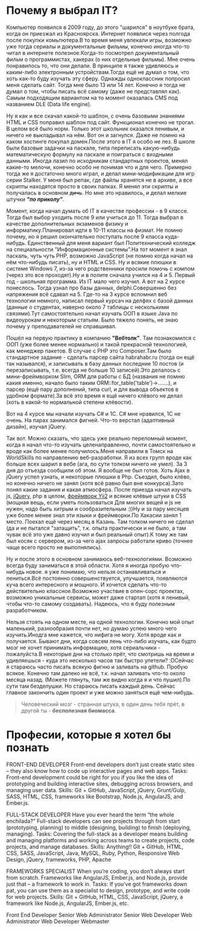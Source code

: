 # Почему я выбрал IT?

Компьютер появился в 2009 году, до этого "шарился" в ноутбуке брата, когда он приезжал из Красноярска. Интернет появлися через полгода после покупки комьпютера.В то время меня увлекали игры, возможно уже тогда сериалы и документальные фильмы, конечно иногда что-то читал в интернете полезное.Когда-то посмотрел документальный фильм о программистах, хакерах (о них отдельные фильмы). Мне очень понравилось то, что они делали. В принципе я также удивляюсь и каким-либо электронным устройствам.Тогда ещё не думал о том, что хоть как-то буду изучать эту сферу. Однажды одноклассник попросил меня сделать сайт. Тогда мне было 13 или 14 лет. Конечно я тогда не думал о том, чтобы писать всё самому (даже не представлял как). Самым подходящим вариантом на то момент оказалась CMS под названием DLE (Data life engine).

Ну я как и все скачал какой-то шаблон, с очень базовыми знаниями HTML и CSS поправил шаблон под сайт. Функционал конечно не трогал. В целом всё было норм. Только этот школьник оказался ленивым, и ничего не выкладывал на нём. Вот он и загнулся. Даже не помню на каком хостинге покупал домен.После этого в IT я особо не лез. В школе были базовые задачки на паскале, типа переписать какую-нибудь математическую формулу на паскале и поиграться с входными данными.
Иногда лазил по исходникам стандартных проектов, менял какие-то мелочи, конечно особо не понимая что и для чего.
Примерно тогда же я достаточно много играл, и делал мини-модификации для игр серии Stalker. У меня был репак, где файлы хранятся не в архиве, а все скрипты находятся просто в своих папках.
Я менял эти скрипты и получалась в основном ~~дичь~~. Но мне это нравилось, и делал мелкие штучки ***"по приколу"***. 

Момент, когда начал думать об IT в качестве профессии - в 9 классе. Тогда был выбор уходить после 9 или учиться до 11. Тогда выбрал в качестве дополнительных экзаменов физику и информатику.Планировал идти в 10-11 классы на физмат. Не помню почему, но я решил окончательно поступать после 9 класса куда-нибудь. Единственный для меня вариант был Политехнический колледж на специальности "Информационные системы".На тот момент я знал паскаль, чуть чуть PHP, возможно JavaScript (не помню когда начал на нём что-нибудь писать), ну и HTML и CSS. Ну и всякие плюшки в системе Windows 7, из-за чего родственники просили помочь с компом (через это все проходят).Ну и в полите сначала учился на 4 и 5. Первый год - школьная программа. Из IT мало чего изучил. А вот на 2 курсе понеслось. Тогда узнал про базы данных, delphi.Совершенно без напряжения всё сдавал на 5. Где-то на 3 курсе вспомнил веб технологии немного, написал первый курсач на делфях с базой данных (данные о студентах, наверно около 7 таблицы с несколькими связями).Тут самостоятельно начал изучать ООП в языке Java по видеоурокам и некоторым статьям. Было тяжело понять, не знаю почему у преподавателей не справшивал.

Пошёл на первую практику в компанию **"Вебтолк"**. Там познакомился с ООП (уже более менее нормально) и такой прекрасной технологией, как менеджер пакетов. В случае с PHP это Composer.Там было стандартное задание - сделать парсер сайта habrahabr.ru (тогда он ещё так назывался), и записывать в базу данных последние 10 постов (и перезаписывать, т.е. всегда не больше 10 записей).Это делалось с мини-фреймворком Slim, ORM для работы с БД (названия не помню какия именно, начало было таким ORM::for_table('table')->.......), и парсер (ещё пару дополнений, типа curl, и для вывода объектов в удобном формате).За всё это время я ещё ничего клёвого не делал (хоть в какой-то нормальной степени клёвости).

Вот на 4 курсе мы начали изучать C# и 1C. C# мне нравился, 1С не очень. На парах занимался фигней. Что-то верстал (адаптивный дизайн), изучал jQuery.

Так вот. Можно сказать, что здесь уже реально переломный момент, когда я начал что-то изучать целенаправленно, почти самостоятельно и вроде как более менее получилось.Меня направили в Томск на WorldSkills по направлению веб-разработки. Я из всех групп вроде как больше всех шарил в вебе (ага, по сути толком ничего не умел). За 3 дня до отъезда сообщили об этом. Я вообще не был готов. Хоть Ajax в jQuery успел узнать, и некоторые плюшки в Php. Съездил, было клёво, но конечно ничего не занял (хотя всё равно был вне конкурса).Зато понял какие задания и какая атмосфера. После приезда начал изучать js, [jQuery](http://jquery.com), php в целом, [фреймворк Yii2](https://www.yiiframework.com) и всякие клёвые штуки в CSS (мощная вещь, если уметь пользоваться Для многих вещей и js не нужен, надо быть хитрым и сообразительным :))Ну и за пару месяцев уже более менее знал эти языки и фреймворки.По Хакасии занял 1 место. Поехал ещё через месяц в Казань. Там толком ничего не сделал (да и не пытался "затащить", т.к. опыта практически и не было, а там чувак всё это уже давно изучил и был реальный опыт).К тому же там был косяк с сервером, из-за чего ajax запросы работали криво (точнее чаще всего просто не выполнялись).

Ну и после этого в основном занимаюсь веб-технологиями. Возможно всегда буду заниматься в этой области. Хотя я иногда пробую что-нибудь новое. я уже понимаю, что нельзя останавливаться и лениться.Всё постоянно совершенствуется, улучшается, появляются куча всего интересного и мощного. И хочется сделать что-то действительно классное.Возможно участвие в опен-сорс проектах, возможно уникальные сервисы, может даже стартап (хотя я ленивый, чтобы что-то самому создавать). Надеюсь, что я буду полезным разработчиком. 

Нельзя стоять на одном месте, на одной технологии. Конечно мой опыт маленький, разнообразия почти нет, но думаю успею много чего изучить.Инодга мне кажется, что нифига не могу. Хотя вроде как и получается. Бывают дни, когда совсем лень что-либо изучать, как будто мозг не хочет принимать информацию, хотя сериальчики - пожалуйста.В некоторые дни на столько прёт, что смотришь на время и удивляешься - куда это несколько часов так быстро улетели? :DСейчас я стараюсь часто писать всякую фигню и заливать на github. Пробую всякое. Конечно там далеко не всё, т.к. начал заливать что-то около месяца назад. (Можете глянуть, там же видно когда я и что пушил).По сути там безделушки. Но стараюсь писать каждый день. Сейчас главное закончить один проект и уже можно заняться ещё чем-нибудь. 

> Человеческий мозг - странная штука, в один день тебя прёт, в другой ты - **бесполезная биомасса**.

# Професии, которые я хотел бы **познать**

FRONT-END DEVELOPER
Front-end developers don’t just create static sites – they also know how to code up interactive pages and web apps. Tasks: Front-end development could be right for you if you like the idea of prototyping and building interactive sites, debugging across browsers, and managing user data. Skills: Git + GitHub, JavaScript, jQuery, Grunt/Gulp, SASS, HTML, CSS, frameworks like Bootstrap, Node.js, AngularJS, and Ember.js.

FULL-STACK DEVELOPER
Have you ever heard the term “the whole enchilada?” Full-stack developers can see projects through from start (prototyping, planning) to middle (designing, building) to finish (deploying, managing). Tasks: Covering the full-stack as a developer means building and managing platforms and working across teams to create projects, code projects, and manage databases. Skills: Anything!! Git + GitHub, HTML, CSS, SASS, JavaScript, Java, MySQL, Ruby, Python, Responsive Web Design, jQuery, frameworks, PHP, Apache

FRAMEWORKS SPECIALIST
When you’re coding, you don’t always start from scratch. Frameworks like AngularJS, Ember.js, and Node.js, provide just that – a framework to work in. Tasks: If you’ve got frameworks down pat, you can use them as a specialist to design, prototype, and write code for web projects. Skills: Git + GitHub, HTML, CSS, JavaScript, jQuery, a framework like Node.js, AngularJS, Ember.js, etc.

Front End Developer Senior Web Administrator Senior Web Developer Web Administrator Web Developer Webmaster
